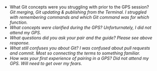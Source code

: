 * What Git concepts were you struggling with prior to the GPS session?
<em>Git merging, Git updating & publishing from the Terminal. I struggled with remembering commands and which Git command was for which function.<em>
* What concepts were clarified during the GPS? Unforturnately, I did not attend my GPS. 
* What questions did you ask your pair and the guide? Please see above response. 
* What still confuses you about Git? I was confused about pull requests and commit. Most so connecting the terms to something familiar.
* How was your first experience of pairing in a GPS? Did not attend my GPS. Will need to get over my fears.
